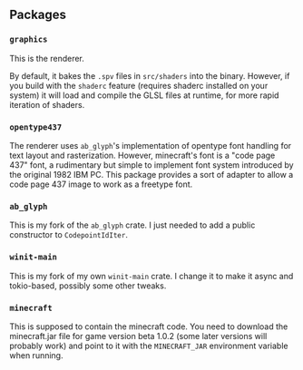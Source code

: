 
## Packages

### `graphics`

This is the renderer.

By default, it bakes the `.spv` files in `src/shaders` into the binary.
However, if you build with the `shaderc` feature (requires shaderc installed on
your system) it will load and compile the GLSL files at runtime, for more rapid
iteration of shaders.

### `opentype437`

The renderer uses `ab_glyph`'s implementation of opentype font handling for
text layout and rasterization. However, minecraft's font is a "code page 437"
font, a rudimentary but simple to implement font system introduced by the
original 1982 IBM PC. This package provides a sort of adapter to allow a code
page 437 image to work as a freetype font.

### `ab_glyph`

This is my fork of the `ab_glyph` crate. I just needed to add a public
constructor to `CodepointIdIter`.

### `winit-main`

This is my fork of my own `winit-main` crate. I change it to make it async and
tokio-based, possibly some other tweaks.

### `minecraft`

This is supposed to contain the minecraft code. You need to download the
minecraft.jar file for game version beta 1.0.2 (some later versions will
probably work) and point to it with the `MINECRAFT_JAR` environment variable
when running.
